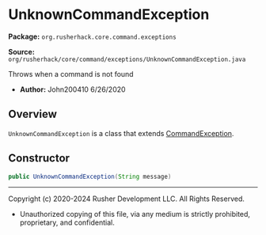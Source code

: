 # UnknownCommandException

**Package:** `org.rusherhack.core.command.exceptions`

**Source:** `org/rusherhack/core/command/exceptions/UnknownCommandException.java`

Throws when a command is not found
* **Author:** John200410 6/26/2020



## Overview

`UnknownCommandException` is a class that extends [CommandException](CommandException.md).

## Constructor

```java
public UnknownCommandException(String message)
```

---

Copyright (c) 2020-2024 Rusher Development LLC. All Rights Reserved.
* Unauthorized copying of this file, via any medium is strictly prohibited, proprietary, and confidential.

